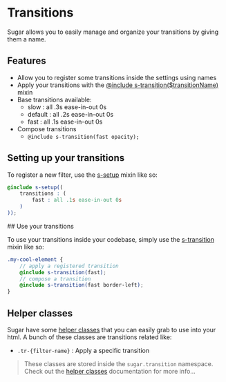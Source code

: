 # Transitions

Sugar allows you to easily manage and organize your transitions by giving them a name.

## Features

- Allow you to register some transitions inside the settings using names
- Apply your transitions with the [@include s-transition($transitionName)](../src/sass/core/mixins/_s-transition.md) mixin
- Base transitions available:
	- slow : all .3s ease-in-out 0s
	- default : all .2s ease-in-out 0s
	- fast : all .1s ease-in-out 0s
- Compose transitions
	- ```@include s-transition(fast opacity);```

## Setting up your transitions

To register a new filter, use the [s-setup](../src/sass/core/mixins/_s-setup.md) mixin like so:

```scss
@include s-setup((
	transitions : (
		fast : all .1s ease-in-out 0s
	)
));
```

## Use your transitions

To use your transitions inside your codebase, simply use the [s-transition](../src/sass/core/mixins/_s-transition.md) mixin like so:

```scss
.my-cool-element {
	// apply a registered transition
	@include s-transition(fast);
	// compose a transition
	@include s-transition(fast border-left);
}
```

## Helper classes

Sugar have some [helper classes](helper-classes.md) that you can easily grab to use into your html. A bunch of these classes are transitions related like:

- ```.tr-{filter-name}``` : Apply a specific transition

> These classes are stored inside the ```sugar.transition``` namespace. Check out the [helper classes](helper-classes.md) documentation for more info...
